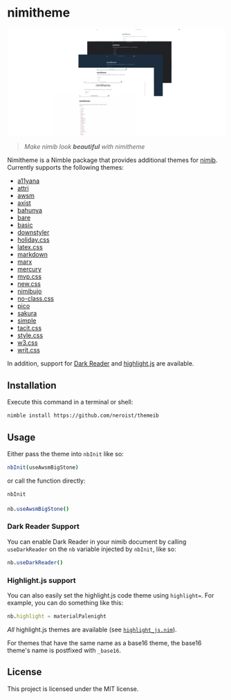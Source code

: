 
# nimitheme


![nimitheme presenation image](https://raw.githubusercontent.com/neroist/nimitheme/main/docs/images/image.png)




> *Make nimib look **beautiful** with nimitheme*

Nimitheme is a Nimble package that provides additional themes for [nimib](https://github.com/pietroppeter/nimib).
Currently supports the following themes:
  - [a11yana](https://a11yana.com/)
  - [attri](https://raj457036.github.io/attriCSS/)
  - [awsm](https://igoradamenko.github.io/awsm.css/)
  - [axist](https://ruanmartinelli.github.io/axist/)
  - [bahunya](https://hakanalpay.com/bahunya/)
  - [bare](https://barecss.com/)
  - [basic](https://vladocar.github.io/Basic.css/)
  - [downstyler](https://waldyrious.net/downstyler/)
  - [holiday.css](https://holidaycss.js.org/)
  - [latex.css](https://davidrzs.github.io/latexcss/)
  - [markdown](https://markdowncss.github.io/)
  - [marx](https://github.com/mblode/marx)
  - [mercury](https://wmeredith.github.io/MercuryCSS/)
  - [mvp.css](https://andybrewer.github.io/mvp/)
  - [new.css](https://newcss.net/)
  - [nimibujo](https://github.com/zetashift/nimibujo)
  - [no-class.css](https://davidpaulsson.github.io/no-class/)
  - [pico](https://picocss.com/)
  - [sakura](https://github.com/oxalorg/sakura)
  - [simple](https://simplecss.org/)
  - [tacit.css](https://yegor256.github.io/tacit/)
  - [style.css](https://ungoldman.com/style.css/)
  - [w3.css](https://www.w3schools.com/w3css/defaulT.asp)
  - [writ.css](https://writ.cmcenroe.me/)

In addition, support for [Dark Reader](https://github.com/darkreader/darkreader) and
[highlight.js](https://highlightjs.org/) are available.

## Installation

Execute this command in a terminal or shell:

```sh
nimble install https://github.com/neroist/themeib
```

## Usage

Either pass the theme into `nbInit` like so:



```nim
nbInit(useAwsmBigStone)
```




or call the function directly:



```nim
nbInit

nb.useAwsmBigStone()
```




### Dark Reader Support

You can enable Dark Reader in your nimib document by calling `useDarkReader` on the `nb` variable injected by `nbInit`, like so:



```nim
nb.useDarkReader()
```




### Highlight.js support

You can also easily set the highlight.js code theme using `highlight=`. For example, you can do something like this:



```nim
nb.highlight = materialPalenight
```




*All* highlight.js themes are available (see [`highlight_js.nim`](https://github.com/neroist/nimitheme/blob/main/src/nimitheme/highlight_js.nim)).

For themes that have the same name as a base16 theme, the base16 theme's name is postfixed with `_base16`.

## License

This project is licensed under the MIT license.

